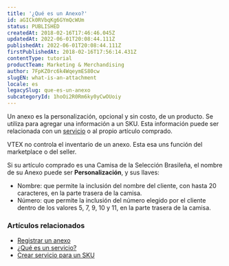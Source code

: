 ```yaml
---
title: '¿Qué es un Anexo?'
id: aGICk0RVbqKg6GYmQcWUm
status: PUBLISHED
createdAt: 2018-02-16T17:46:46.045Z
updatedAt: 2022-06-01T20:08:44.111Z
publishedAt: 2022-06-01T20:08:44.111Z
firstPublishedAt: 2018-02-16T17:56:14.431Z
contentType: tutorial
productTeam: Marketing & Merchandising
author: 7FpKZ0rc6k4WqeymES80cw
slugEN: what-is-an-attachment
locale: es
legacySlug: que-es-un-anexo
subcategoryId: 1hoOi2R0Rm6ky0yCwOUoiy
---
```


Un anexo es la personalización, opcional y sin costo, de un producto. Se utiliza para agregar una información a un SKU. Esta información puede ser relacionada con un [servicio](/es/tutorial/que-es-un-servicio) o al propio artículo comprado.

<div class = "alert alert-warning">
VTEX no controla el inventario de un anexo. Esta esa uns función del marketplace o del seller.
</div>

Si su artículo comprado es una Camisa de la Selección Brasileña, el nombre de su Anexo puede ser __Personalización__, y sus llaves:

- Nombre: que permite la inclusión del nombre del cliente, con hasta 20 caracteres, en la parte trasera de la camisa.
- Número: que permite la inclusión del número elegido por el cliente dentro de los valores 5, 7, 9, 10 y 11, en la parte trasera de la camisa.

### Artículos relacionados
- [Registrar un anexo](/es/tutorial/registrar-un-anexo)
- [¿Qué es un servicio?](/es/tutorial/que-es-un-servicio)
- [Crear servicio para un SKU](/es/tutorial/criando-servico-para-um-sku)
